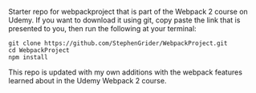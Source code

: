 

Starter repo for webpackproject that is part of the Webpack 2 course on Udemy.  If you want to download it using git, copy paste the link that is presented to you, then run the following at your terminal:

```
git clone https://github.com/StephenGrider/WebpackProject.git
cd WebpackProject
npm install
```

This repo is updated with my own additions with the webpack features learned about in the Udemy Webpack 2 course.
